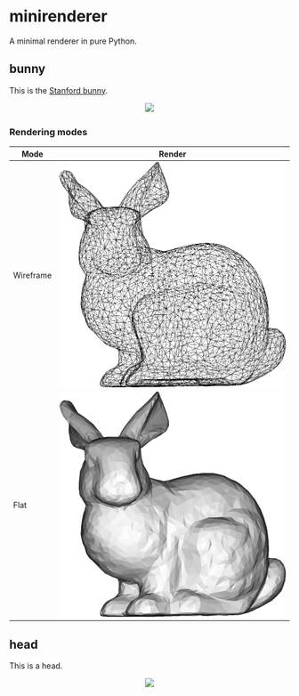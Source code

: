# minirenderer
A minimal renderer in pure Python.

## bunny
This is the [Stanford bunny](https://en.wikipedia.org/wiki/Stanford_bunny).
<p align="center">
    <img src="./images/render.gif" width="600"/>
</p>

### Rendering modes

|Mode|Render|
|---|---|
|Wireframe|<img src="./images/bunny_wireframe_demo.png" width="600"/>|
|Flat|<img src="./images/bunny_triangle_demo.png" width="600"/>|

## head
This is a head.

<p align="center">
    <img src="./images/head_render.gif" width="600"/>
</p>
